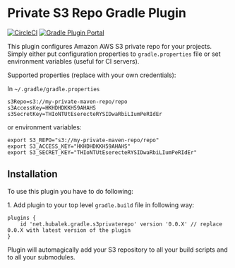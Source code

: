# Private S3 Repo Gradle Plugin

[![CircleCI](https://circleci.com/gh/thubalek/private-s3-repo-gradle-plugin.svg?style=svg)](https://circleci.com/gh/thubalek/private-s3-repo-gradle-plugin)
[![Gradle Plugin Portal](https://img.shields.io/maven-metadata/v/https/plugins.gradle.org/m2/net/hubalek/gradle/s3privaterepo/net.hubalek.gradle.s3privaterepo/maven-metadata.xml.svg?colorB=007ec6&label=gradle-plugin)](https://plugins.gradle.org/plugin/net.hubalek.gradle.s3privaterepo)

This plugin configures Amazon AWS S3 private repo for your projects. Simply either put configuration properties
to `gradle.properties` file or set environment variables (useful for CI servers).

Supported properties (replace with your own credentials):

In `~/.gradle/gradle.properties`
```
s3Repo=s3://my-private-maven-repo/repo
s3AccessKey=HKHDHDKKH59AHAHS
s3SecretKey=THIoNTUtEserecteRYSIDwaRbiLIumPeRIdEr
```

or environment variables:
```
export S3_REPO="s3://my-private-maven-repo/repo"
export S3_ACCESS_KEY="HKHDHDKKH59AHAHS"
export S3_SECRET_KEY="THIoNTUtEserecteRYSIDwaRbiLIumPeRIdEr"
```

## Installation
To use this plugin you have to do following:

1\. Add plugin to your top level `gradle.build` file in following way:

```
plugins {
    id 'net.hubalek.gradle.s3privaterepo' version '0.0.X' // replace 0.0.X with latest version of the plugin
}
```

Plugin will automagically add your S3 repository to all your build scripts and to all your submodules.
